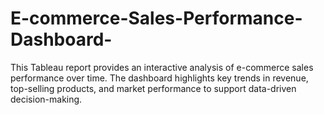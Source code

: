 # E-commerce-Sales-Performance-Dashboard-
This Tableau report provides an interactive analysis of e-commerce sales performance over time. The dashboard highlights key trends in revenue, top-selling products, and market performance to support data-driven decision-making.  
